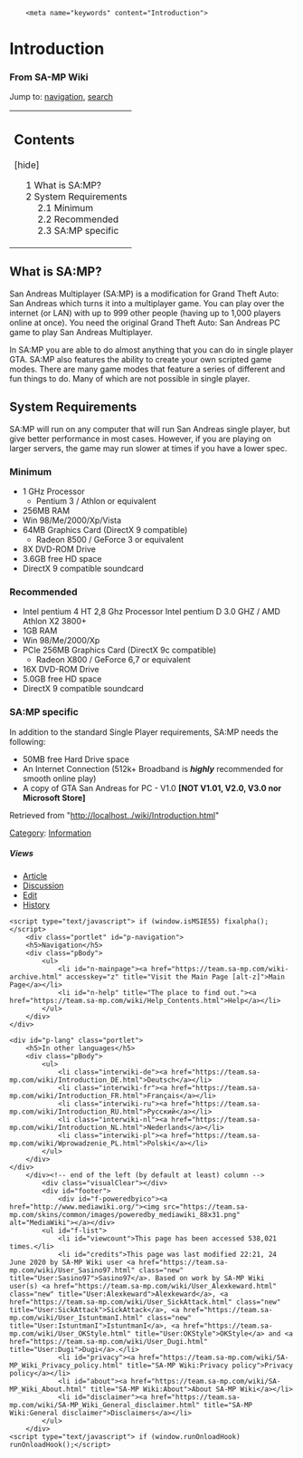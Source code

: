 <!DOCTYPE html PUBLIC "-//W3C//DTD XHTML 1.0 Transitional//EN" "http://www.w3.org/TR/xhtml1/DTD/xhtml1-transitional.dtd">
<!-- saved from url=(0045)https://team.sa-mp.com/wiki/Introduction.html -->
<html xmlns="http://www.w3.org/1999/xhtml" xml:lang="en" lang="en" dir="ltr"><head><meta http-equiv="Content-Type" content="text/html; charset=UTF-8">
		
		<meta name="keywords" content="Introduction">
<link rel="shortcut icon" href="https://team.sa-mp.com/favicon.ico">
		<title>Introduction - SA-MP Wiki</title>
		<style type="text/css" media="screen,projection">/*<![CDATA[*/ @import "../skins/monobook/main.css?7"; /*]]>*/</style>
		<link rel="stylesheet" type="text/css" media="print" href="https://team.sa-mp.com/skins/common/commonPrint.css">
		<!--[if lt IE 5.5000]><style type="text/css">@import "../skins/monobook/IE50Fixes.css";</style><![endif]-->
		<!--[if IE 5.5000]><style type="text/css">@import "../skins/monobook/IE55Fixes.css";</style><![endif]-->
		<!--[if IE 6]><style type="text/css">@import "../skins/monobook/IE60Fixes.css";</style><![endif]-->
		<!--[if IE 7]><style type="text/css">@import "../skins/monobook/IE70Fixes.css?1";</style><![endif]-->
		<!--[if lt IE 7]><script type="text/javascript" src="../skins/common/IEFixes.js"></script>
		<meta http-equiv="imagetoolbar" content="no" /><![endif]-->
		<script type="text/javascript">var skin = 'monobook';var stylepath = '../skins';</script>
		<script type="text/javascript" src="https://team.sa-mp.com/skins/common/wikibits.js"><!-- wikibits js --></script>
		<script type="text/javascript" src="https://team.sa-mp.com/raw/gen.js"><!-- site js --></script>
		<style type="text/css">/*<![CDATA[*/
@import "../raw/MediaWiki_Common.css";
@import "../raw/MediaWiki_Monobook.css";
@import "../raw/gen.css";
/*]]>*/</style>
		<!-- Head Scripts -->
			</head>
<body class="ns-0 ltr">
	<div id="globalWrapper">
		<div id="column-content">
	<div id="content">
		<a name="top" id="top"></a>
				<h1 class="firstHeading">Introduction</h1>
		<div id="bodyContent">
			<h3 id="siteSub">From SA-MP Wiki</h3>
			<div id="contentSub"></div>
									<div id="jump-to-nav">Jump to: <a href="https://team.sa-mp.com/wiki/Introduction.html#column-one">navigation</a>, <a href="https://team.sa-mp.com/wiki/Introduction.html#searchInput">search</a></div>			<!-- start content -->
			<table id="toc" class="toc" summary="Contents"><tbody><tr><td><div id="toctitle"><h2>Contents</h2> <span class="toctoggle">[<a id="togglelink" class="internal" href="javascript:toggleToc()">hide</a>]</span></div>
<ul>
<li class="toclevel-1"><a href="https://team.sa-mp.com/wiki/Introduction.html#What_is_SA:MP.3F"><span class="tocnumber">1</span> <span class="toctext">What is SA:MP?</span></a></li>
<li class="toclevel-1"><a href="https://team.sa-mp.com/wiki/Introduction.html#System_Requirements"><span class="tocnumber">2</span> <span class="toctext">System Requirements</span></a>
<ul>
<li class="toclevel-2"><a href="https://team.sa-mp.com/wiki/Introduction.html#Minimum"><span class="tocnumber">2.1</span> <span class="toctext">Minimum</span></a></li>
<li class="toclevel-2"><a href="https://team.sa-mp.com/wiki/Introduction.html#Recommended"><span class="tocnumber">2.2</span> <span class="toctext">Recommended</span></a></li>
<li class="toclevel-2"><a href="https://team.sa-mp.com/wiki/Introduction.html#SA:MP_specific"><span class="tocnumber">2.3</span> <span class="toctext">SA:MP specific</span></a></li>
</ul>
</li>
</ul>
</td></tr></tbody></table><script type="text/javascript"> if (window.showTocToggle) { var tocShowText = "show"; var tocHideText = "hide"; showTocToggle(); } </script>
<a name="What_is_SA:MP.3F"></a><h2> What is SA:MP? </h2>
<p>San Andreas Multiplayer (SA:MP) is a modification for Grand Theft Auto: San Andreas which turns it into a multiplayer game. You can play over the internet (or LAN) with up to 999 other people (having up to 1,000 players online at once). You need the original Grand Theft Auto: San Andreas PC game to play San Andreas Multiplayer.
</p><p>In SA:MP you are able to do almost anything that you can do in single player GTA. SA:MP also features the ability to create your own scripted game modes. There are many game modes that feature a series of different and fun things to do. Many of which are not possible in single player.
</p>
<a name="System_Requirements"></a><h2> System Requirements </h2>
<p>SA:MP will run on any computer that will run San Andreas single player, but give better performance in most cases.  However, if you are  playing on larger servers, the game may run slower at times if you have a lower spec.
</p>
<a name="Minimum"></a><h3>Minimum</h3>
<ul><li> 1 GHz Processor
<ul><li> Pentium 3 / Athlon or equivalent
</li></ul>
</li><li> 256MB RAM
</li><li> Win 98/Me/2000/Xp/Vista
</li><li> 64MB Graphics Card (DirectX 9 compatible)
<ul><li> Radeon 8500 / GeForce 3 or equivalent
</li></ul>
</li><li> 8X DVD-ROM Drive
</li><li> 3.6GB free HD space
</li><li> DirectX 9 compatible soundcard
</li></ul>
<a name="Recommended"></a><h3>Recommended</h3>
<ul><li> Intel pentium 4 HT 2,8 Ghz Processor Intel pentium D 3.0 GHZ / AMD Athlon X2 3800+
</li><li> 1GB RAM
</li><li> Win 98/Me/2000/Xp
</li><li>  PCIe 256MB Graphics Card (DirectX 9c compatible)
<ul><li> Radeon X800 / GeForce 6,7 or equivalent
</li></ul>
</li><li> 16X DVD-ROM Drive
</li><li> 5.0GB free HD space
</li><li> DirectX 9 compatible soundcard
</li></ul>
<a name="SA:MP_specific"></a><h3>SA:MP specific</h3>
<p>In addition to the standard Single Player requirements, SA:MP needs the following:
</p>
<ul><li> 50MB free Hard Drive space
</li><li> An Internet Connection (512k+ Broadband is <i><b>highly</b></i> recommended for smooth online play)
</li><li> A copy of GTA San Andreas for PC - V1.0 <b>[NOT V1.01, V2.0, V3.0 nor Microsoft Store]</b>
</li></ul>
<div class="printfooter">
Retrieved from "<a href="http://localhost../wiki/Introduction.html">http://localhost../wiki/Introduction.html</a>"</div>
			<div id="catlinks"><p class="catlinks"><a href="https://team.sa-mp.com/wiki/Special_Categories.html" title="Special:Categories">Category</a>: <span dir="ltr"><a href="https://team.sa-mp.com/wiki/Category_Information.html" title="Category:Information">Information</a></span></p></div>			<!-- end content -->
			<div class="visualClear"></div>
		</div>
	</div>
		</div>
		<div id="column-one">
	<div id="p-cactions" class="portlet">
		<h5>Views</h5>
		<ul>
				 <li id="ca-nstab-main" class="selected"><a href="https://team.sa-mp.com/wiki/Introduction.html" accesskey="c" title="View the content page [alt-c]">Article</a></li>
				 <li id="ca-talk"><a href="https://team.sa-mp.com/wiki/Talk_Introduction.html" accesskey="t" title="Discussion about the content page [alt-t]">Discussion</a></li>
				 <li id="ca-edit"><a href="https://team.sa-mp.com/wiki/Introduction.html" accesskey="e" title="You can edit this page. Please use the preview button before saving. [alt-e]">Edit</a></li>
				 <li id="ca-history"><a href="https://team.sa-mp.com/wiki/Introduction.html" accesskey="h" title="Past versions of this page. [alt-h]">History</a></li>
		</ul>
	</div>

	<script type="text/javascript"> if (window.isMSIE55) fixalpha(); </script>
		<div class="portlet" id="p-navigation">
		<h5>Navigation</h5>
		<div class="pBody">
			<ul>
				<li id="n-mainpage"><a href="https://team.sa-mp.com/wiki-archive.html" accesskey="z" title="Visit the Main Page [alt-z]">Main Page</a></li>
				<li id="n-help" title="The place to find out."><a href="https://team.sa-mp.com/wiki/Help_Contents.html">Help</a></li>
			</ul>
		</div>
	</div>
	
	<div id="p-lang" class="portlet">
		<h5>In other languages</h5>
		<div class="pBody">
			<ul>
				<li class="interwiki-de"><a href="https://team.sa-mp.com/wiki/Introduction_DE.html">Deutsch</a></li>
				<li class="interwiki-fr"><a href="https://team.sa-mp.com/wiki/Introduction_FR.html">Français</a></li>
				<li class="interwiki-ru"><a href="https://team.sa-mp.com/wiki/Introduction_RU.html">Русский</a></li>
				<li class="interwiki-nl"><a href="https://team.sa-mp.com/wiki/Introduction_NL.html">Nederlands</a></li>
				<li class="interwiki-pl"><a href="https://team.sa-mp.com/wiki/Wprowadzenie_PL.html">Polski</a></li>
			</ul>
		</div>
	</div>
		</div><!-- end of the left (by default at least) column -->
			<div class="visualClear"></div>
			<div id="footer">
				<div id="f-poweredbyico"><a href="http://www.mediawiki.org/"><img src="https://team.sa-mp.com/skins/common/images/poweredby_mediawiki_88x31.png" alt="MediaWiki"></a></div>
			<ul id="f-list">
				<li id="viewcount">This page has been accessed 538,021 times.</li>
				<li id="credits">This page was last modified 22:21, 24 June 2020 by SA-MP Wiki user <a href="https://team.sa-mp.com/wiki/User_Sasino97.html" class="new" title="User:Sasino97">Sasino97</a>. Based on work by SA-MP Wiki user(s) <a href="https://team.sa-mp.com/wiki/User_Alexkeward.html" class="new" title="User:Alexkeward">Alexkeward</a>, <a href="https://team.sa-mp.com/wiki/User_SickAttack.html" class="new" title="User:SickAttack">SickAttack</a>, <a href="https://team.sa-mp.com/wiki/User_IstuntmanI.html" class="new" title="User:IstuntmanI">IstuntmanI</a>, <a href="https://team.sa-mp.com/wiki/User_OKStyle.html" title="User:OKStyle">OKStyle</a> and <a href="https://team.sa-mp.com/wiki/User_Dugi.html" title="User:Dugi">Dugi</a>.</li>
				<li id="privacy"><a href="https://team.sa-mp.com/wiki/SA-MP_Wiki_Privacy_policy.html" title="SA-MP Wiki:Privacy policy">Privacy policy</a></li>
				<li id="about"><a href="https://team.sa-mp.com/wiki/SA-MP_Wiki_About.html" title="SA-MP Wiki:About">About SA-MP Wiki</a></li>
				<li id="disclaimer"><a href="https://team.sa-mp.com/wiki/SA-MP_Wiki_General_disclaimer.html" title="SA-MP Wiki:General disclaimer">Disclaimers</a></li>
			</ul>
		</div>
	<script type="text/javascript"> if (window.runOnloadHook) runOnloadHook();</script>
</div>
<!-- Served by forum in 0.43 secs. -->

</body></html>